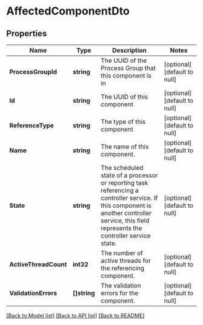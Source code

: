 # AffectedComponentDto

## Properties
Name | Type | Description | Notes
------------ | ------------- | ------------- | -------------
**ProcessGroupId** | **string** | The UUID of the Process Group that this component is in | [optional] [default to null]
**Id** | **string** | The UUID of this component | [optional] [default to null]
**ReferenceType** | **string** | The type of this component | [optional] [default to null]
**Name** | **string** | The name of this component. | [optional] [default to null]
**State** | **string** | The scheduled state of a processor or reporting task referencing a controller service. If this component is another controller service, this field represents the controller service state. | [optional] [default to null]
**ActiveThreadCount** | **int32** | The number of active threads for the referencing component. | [optional] [default to null]
**ValidationErrors** | **[]string** | The validation errors for the component. | [optional] [default to null]

[[Back to Model list]](../pkg/nifi/README.md#documentation-for-models) [[Back to API list]](../pkg/nifi/README.md#documentation-for-api-endpoints) [[Back to README]](../pkg/nifi/README.md)


